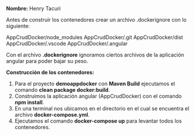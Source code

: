 **Nombre:** Henry Tacuri

Antes de construir los contenedores crear un archivo .dockerignore con lo siguiente:

AppCrudDocker/node_modules
AppCrudDocker/.git
AppCrudDocker/dist
AppCrudDocker/.vscode
AppCrudDocker/.angular

Con el archivo **.dockerignore** ignoramos ciertos archivos de la aplicación angular para poder bajar su peso.

**Construcción de los contenedores:**
1.	Para el proyecto **demoappdocker** con **Maven Build** ejecutamos el comando **clean package docker:build**.
2.	Construimos la aplicación angular (AppCrudDocker) con el comando **npm install**.
3.	En una terminal nos ubicamos en el directorio en el cual se encuentra el archivo **docker-compose.yml**. 
4.	Ejecutamos el comando **docker-compose up** para levantar todos los contenedores.

